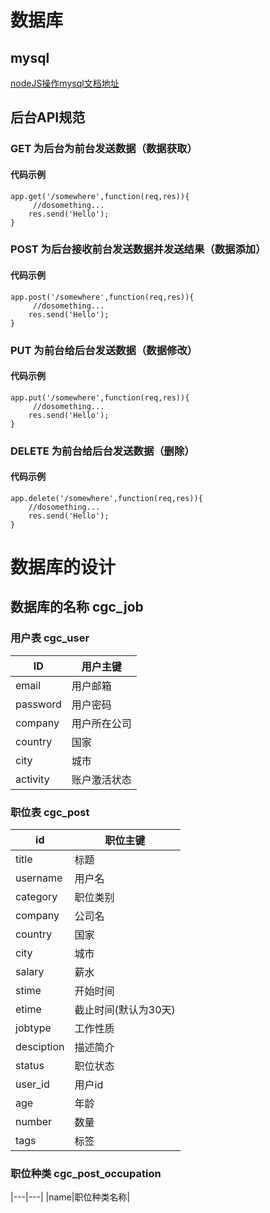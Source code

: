 # 数据库

## mysql

[nodeJS操作mysql文档地址](http://www.runoob.com/nodejs/nodejs-mysql.html)


## 后台API规范

### GET 为后台为前台发送数据（数据获取）

#### 代码示例

```
app.get('/somewhere',function(req,res)){
     //dosomething...
    res.send('Hello');
}
```

### POST 为后台接收前台发送数据并发送结果（数据添加）

#### 代码示例

```
app.post('/somewhere',function(req,res)){
     //dosomething...
    res.send('Hello');
}
```

### PUT 为前台给后台发送数据（数据修改）

#### 代码示例

```
app.put('/somewhere',function(req,res)){
     //dosomething...
    res.send('Hello');
}
```

### DELETE 为前台给后台发送数据（删除）

#### 代码示例

```
app.delete('/somewhere',function(req,res)){
    //dosomething...
    res.send('Hello');
}
```
# 数据库的设计

## 数据库的名称 cgc_job

### 用户表 cgc_user

|ID|用户主键|
|---|---|
|email|用户邮箱|
|password|用户密码|
|company|用户所在公司|
|country|国家|
|city|城市|
|activity|账户激活状态|

### 职位表 cgc_post
|id|职位主键|
|---|---|
|title|标题|
|username|用户名|
|category|职位类别|
|company|公司名|
|country|国家|
|city|城市|
|salary|薪水|
|stime|开始时间|
|etime|截止时间(默认为30天)|
|jobtype|工作性质|
|desciption|描述简介|
|status|职位状态|
|user_id|用户id|
|age|年龄|
|number|数量|
|tags|标签|
### 职位种类 cgc_post_occupation

|---|---|
|name|职位种类名称|



